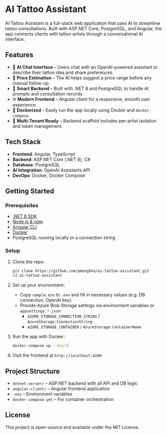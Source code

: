 # AI Tattoo Assistant

AI Tattoo Assistant is a full-stack web application that uses AI to streamline tattoo consultations. Built with ASP.NET Core, PostgreSQL, and Angular, the app connects clients with tattoo artists through a conversational AI interface.

## Features

- 🤖 **AI Chat Interface** – Users chat with an OpenAI-powered assistant to describe their tattoo idea and share preferences.
- 🧾 **Price Estimation** – The AI helps suggest a price range before any manual follow-up.
- 🧠 **Smart Backend** – Built with .NET 8 and PostgreSQL to handle AI prompts and consultation records.
- 🌐 **Modern Frontend** – Angular client for a responsive, smooth user experience.
- 🐳 **Dockerized** – Easily run the app locally using Docker and `docker-compose`.
- 🏢 **Multi-Tenant Ready** – Backend scaffold includes per-artist isolation and token management.

## Tech Stack

- **Frontend**: Angular, TypeScript
- **Backend**: ASP.NET Core (.NET 8), C#
- **Database**: PostgreSQL
- **AI Integration**: OpenAI Assistants API
- **DevOps**: Docker, Docker Compose

## Getting Started

### Prerequisites

- [.NET 8 SDK](https://dotnet.microsoft.com/en-us/download)
- [Node.js & npm](https://nodejs.org/)
- [Angular CLI](https://angular.io/cli)
- [Docker](https://www.docker.com/)
- PostgreSQL running locally or a connection string

### Setup

1. Clone the repo:
   ```bash
   git clone https://github.com/pmongkho/ai-tattoo-assistant.git
   cd ai-tattoo-assistant
   ```

2. Set up your environment:
   - Copy `sample.env` to `.env` and fill in necessary values (e.g. DB connection, OpenAI key).
   - Provide Azure Blob Storage settings via environment variables or `appsettings.*.json`:
     - `AZURE_STORAGE_CONNECTION_STRING` / `AzureStorage:ConnectionString`
     - `AZURE_STORAGE_CONTAINER` / `AzureStorage:ContainerName`

3. Run the app with Docker:
   ```bash
   docker-compose up --build
   ```

4. Visit the frontend at `http://localhost:4200`

## Project Structure

- `dotnet-server/` – ASP.NET backend with all API and DB logic
- `angular-client/` – Angular frontend application
- `.env` – Environment variables
- `docker-compose.yml` – For container orchestration

## License

This project is open-source and available under the MIT License.
